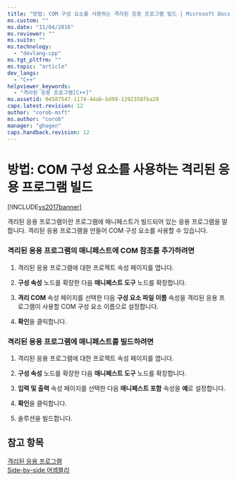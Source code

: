 ```yaml
---
title: "방법: COM 구성 요소를 사용하는 격리된 응용 프로그램 빌드 | Microsoft Docs"
ms.custom: ""
ms.date: "11/04/2016"
ms.reviewer: ""
ms.suite: ""
ms.technology: 
  - "devlang-cpp"
ms.tgt_pltfrm: ""
ms.topic: "article"
dev_langs: 
  - "C++"
helpviewer_keywords: 
  - "격리된 응용 프로그램[C++]"
ms.assetid: 04587547-1174-44ab-bd99-1292358fba20
caps.latest.revision: 12
author: "corob-msft"
ms.author: "corob"
manager: "ghogen"
caps.handback.revision: 12
---
```

# 방법: COM 구성 요소를 사용하는 격리된 응용 프로그램 빌드
[!INCLUDE[vs2017banner](../assembler/inline/includes/vs2017banner.md)]

격리된 응용 프로그램이란 프로그램에 매니페스트가 빌드되어 있는 응용 프로그램을 말합니다.  격리된 응용 프로그램을 만들어 COM 구성 요소를 사용할 수 있습니다.  
  
### 격리된 응용 프로그램의 매니페스트에 COM 참조를 추가하려면  
  
1.  격리된 응용 프로그램에 대한 프로젝트 속성 페이지를 엽니다.  
  
2.  **구성 속성** 노드를 확장한 다음 **매니페스트 도구** 노드를 확장합니다.  
  
3.  **격리 COM** 속성 페이지를 선택한 다음 **구성 요소 파일 이름** 속성을 격리된 응용 프로그램이 사용할 COM 구성 요소 이름으로 설정합니다.  
  
4.  **확인**을 클릭합니다.  
  
### 격리된 응용 프로그램에 매니페스트를 빌드하려면  
  
1.  격리된 응용 프로그램에 대한 프로젝트 속성 페이지를 엽니다.  
  
2.  **구성 속성** 노드를 확장한 다음 **매니페스트 도구** 노드를 확장합니다.  
  
3.  **입력 및 출력** 속성 페이지를 선택한 다음 **매니페스트 포함** 속성을 **예**로 설정합니다.  
  
4.  **확인**을 클릭합니다.  
  
5.  솔루션을 빌드합니다.  
  
## 참고 항목  
 [격리된 응용 프로그램](http://msdn.microsoft.com/library/aa375190)   
 [Side\-by\-side 어셈블리](_win32_side_by_side_assemblies)